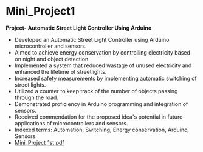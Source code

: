 # Mini_Project1
**Project- Automatic Street Light Controller Using Arduino**

- Developed an Automatic Street Light Controller using Arduino microcontroller and sensors.
- Aimed to achieve energy conservation by controlling electricity based on night and object detection.
- Implemented a system that reduced wastage of unused electricity and enhanced the lifetime of streetlights.
- Increased safety measurements by implementing automatic switching of street lights.
- Utilized a counter to keep track of the number of objects passing through the road.
- Demonstrated proficiency in Arduino programming and integration of sensors.
- Received commendation for the proposed idea's potential in future applications of microcontrollers and sensors.
- Indexed terms: Automation, Switching, Energy conservation, Arduino, Sensors.
- [Mini_Project_1st.pdf](https://github.com/Sudhir769/Mini_Project1/files/12044353/Mini_Project_1st.pdf)
